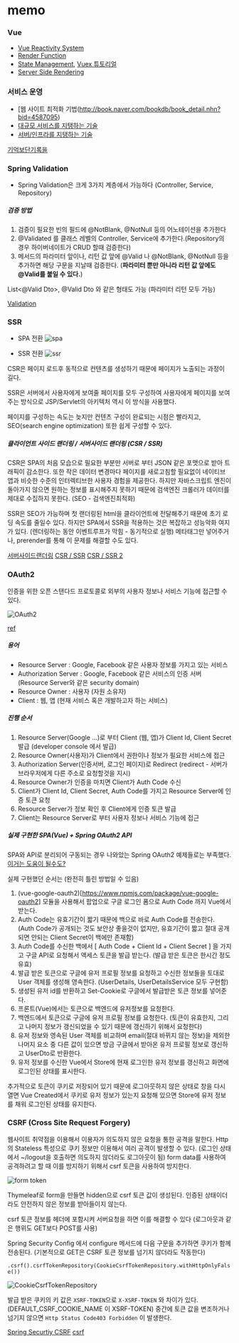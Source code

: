 # memo

### Vue

- [Vue Reactivity System](https://vuejs.org/v2/guide/reactivity.html)
- [Render Function](https://vuejs.org/v2/guide/render-function.html)
- [State Management](https://vuejs.org/v2/guide/state-management.html), [Vuex 튜토리얼](https://joshua1988.github.io/web-development/vuejs/vuex-start/)
- [Server Side Rendering](https://vuejs.org/v2/guide/ssr.html)


### 서비스 운영

- [웹 사이트 최적화 기법(http://book.naver.com/bookdb/book_detail.nhn?bid=4587095)
- [대규모 서비스를 지탱하는 기술](http://book.naver.com/bookdb/book_detail.nhn?bid=6468636)
- [서버/인프라를 지탱하는 기술](http://book.naver.com/bookdb/book_detail.nhn?bid=6010115)

[기억보단기록을](https://jojoldu.tistory.com/284?category=689637)


### Spring Validation

- Spring Validation은 크게 3가지 계층에서 가능하다 (Controller, Service, Repository)

##### 검증 방법

1. 검증이 필요한 빈의 필드에 @NotBlank, @NotNull 등의 어노테이션을 추가한다
2. @Validated 를 클래스 레벨의 Controller, Service에 추가한다.(Repository의 경우 하이버네이트가 CRUD 할때 검증한다)
3. 메서드의 파라미터 앞이나, 리턴 값 앞에 @Valid 나 @NotBlank, @NotNull 등을 추가하면 해당 구문을 지날때 검증한다.
(**파라미터 뿐만 아니라 리턴 값 앞에도 @Valid를 붙일 수 있다.**)

List<@Valid Dto>, @Valid Dto 와 같은 형태도 가능 (파라미터 리턴 모두 가능)

[Validation](https://jongmin92.github.io/2019/11/18/Spring/bean-validation-1/)


### SSR

- SPA 전환
![spa](https://d2.naver.com/content/images/2020/06/step1.png)

- SSR 전환
![ssr](https://d2.naver.com/content/images/2020/06/step2.png)

CSR은 페이지 로드후 동적으로 컨텐츠를 생성하기 때문에 페이지가 노출되는 과정이 길다. 

SSR은 서버에서 사용자에게 보여줄 페이지를 모두 구성하여 사용자에게 페이지를 보여주는 방식으로 JSP/Servlet의 아키텍처 역시 이 방식을 사용했다.

페이지를 구성하는 속도는 늦지만 컨텐츠 구성이 완료되는 시점은 빨라지고, SEO(search engine optimization) 또한 쉽게 구성할 수 있다. 

##### 클라이언트 사이드 랜더링 / 서버사이드 랜더링 (CSR / SSR)

CSR은 SPA의 처음 모습으로 필요한 부분만 서버로 부터 JSON 같은 포맷으로 받아 트래픽이 감소한다.
또한 작은 데이터 변경마다 페이지를 새로고침할 필요없이 네이티브 앱과 비슷한 수준의 인터렉티브한 사용자 경험을 제공한다.
하지만 자바스크립트 엔진이 돌아가지 않으면 원하는 정보를 표시해주지 못하기 때문에 검색엔진 크롤러가 데이터를 제대로 수집하지 못한다.
(SEO - 검색엔진최적화)

SSR은 SEO가 가능하며 첫 랜더링된 html을 클라이언트에 전달해주기 때문에 초기 로딩 속도를 줄일수 있다.
하지만 SPA에서 SSR을 적용하는 것은 복잡하고 성능악화 여지가 있다. (렌더링하는 동안 이벤트루프가 막힘 - 동기적으로 실행)
메타태그만 넣어주거나, prerender를 통해 이 문제를 해결할 수도 있다.

[서버사이드랜더링](https://d2.naver.com/helloworld/7804182)
[CSR / SSR](https://velog.io/@rjs1197/SSR%EA%B3%BC-CSR%EC%9D%98-%EC%B0%A8%EC%9D%B4%EB%A5%BC-%EC%95%8C%EC%95%84%EB%B3%B4%EC%9E%90)
[CSR / SSR 2](https://velog.io/@zansol/%ED%99%95%EC%9D%B8%ED%95%98%EA%B8%B0-%EC%84%9C%EB%B2%84%EC%82%AC%EC%9D%B4%EB%93%9C%EB%A0%8C%EB%8D%94%EB%A7%81SSR-%ED%81%B4%EB%9D%BC%EC%9D%B4%EC%96%B8%ED%8A%B8%EC%82%AC%EC%9D%B4%EB%93%9C%EB%A0%8C%EB%8D%94%EB%A7%81CSR)


### OAuth2

인증을 위한 오픈 스탠다드 프로토콜로 외부의 사용자 정보나 서비스 기능에 접근할 수 있다.

![OAuth2](http://innovationm.co/wp-content/uploads/2018/06/Oauth-architecture.png)

[ref](http://innovationm.co/spring-security-with-oauth2/) 

##### 용어

- Resource Server : Google, Facebook 같은 사용자 정보를 가지고 있는 서비스
- Authorization Server : Google, Facebook 같은 서비스의 인증 서버 (Resource Server와 같은 security domain)
- Resource Owner : 사용자 (자원 소유자)
- Client : 웹, 앱 (현재 서비스 혹은 개발하고자 하는 서비스)


##### 진행 순서

1. Resource Server(Google ...)로 부터 Client (웹, 앱)가 Client Id, Client Secret 발급 (developer console 에서 발급)
2. Resource Owner(사용자)가 Client에서 권한이나 정보가 필요한 서비스에 접근
3. Authorization Server(인증서버, 로그인 페이지)로 Redirect (redirect - 서버가 브라우저에게 다른 주소로 요청할것을 지시)
4. Resource Owner가 인증을 마치면 Client가 Auth Code 수신
5. Client가 Client Id, Client Secret, Auth Code를 가지고 Resource Server에 인증 토큰 요청
6. Resource Server가 정보 확인 후 Client에게 인증 토큰 발급
7. Client는 Resource Server로 부터 사용자 정보나 서비스 기능에 접근

##### 실제 구현한 SPA(Vue) + Spring OAuth2 API

SPA와 API로 분리되어 구동되는 경우 나와았는 Spring OAuth2 예제들로는 부족했다. [이거는 도움이 될수도?](https://www.baeldung.com/rest-api-spring-oauth2-angular)

실제 구현했던 순서는 (완전히 틀린 방법일 수 있음)

1. (vue-google-oauth2)[https://www.npmjs.com/package/vue-google-oauth2] 모듈을 사용해서 팝업으로 구글 로그인 폼으로 Auth Code 까지 Vue에서 받는다. 
2. Auth Code는 유효기간이 짧기 때문에 백으로 바로 Auth Code를 전송한다. (Auth Code가 공개되는 것도 보안상 좋을것이 없지만, 유효기간이 짧고 절대 공개되면 안되는 Client Secret이 백에만 존재함)
3. Auth Code를 수신한 백에서 [ Auth Code + Client Id + Client Secret ] 을 가지고 구글 API로 요청해서 액세스 토큰을 발급 받는다. (발급 받은 토큰은 한시간 정도 유효)
4. 발급 받은 토큰으로 구글에 유저 프로필 정보를 요청하고 수신한 정보들을 토대로 User 객체를 생성해 영속한다. (UserDetails, UserDetailsService 모두 구현함)
5. 생성된 유저 id를 반환하고 Set-Cookie로 구글에서 발급받은 토큰 정보를 넣어준다.
6. 프론트(Vue)에서는 토큰으로 백엔드에 유저정보를 요청한다.
7. 백엔드에서 토큰으로 구글에 유저 프로필 정보를 요청한다. (토큰이 유효한지, 그리고 나머지 정보가 갱신되었을 수 있기 때문에 갱신하기 위해서 요청한다)
8. 유저 정보와 영속된 User 객체를 비교하며 email(절대 바뀌지 않는 정보)을 제외한 나머지 요소 중 다른 값이 있으면 방금 구글에서 받아온 유저 프로필 정보로 갱신하고 UserDto로 반환한다. 
8. 유저 정보를 수신한 Vue에서 Store에 현재 로그인한 유저 정보를 갱신하고 화면에 로그인된 상태를 표시한다.

추가적으로 토큰이 쿠키로 저장되어 있기 때문에 로그아웃하지 않은 상태로 창을 다시 열면 Vue Created에서 쿠키로 유저 정보가 있는지 요청해 있으면 Store에 유저 정보를 채워 로그인된 상태를 유지한다.


### CSRF (Cross Site Request Forgery)

웹사이트 취약점을 이용해서 이용자가 의도하지 않은 요청을 통한 공격을 말한다.
Http의 Stateless 특성으로 쿠키 정보만 이용해서 여러 공격이 발생할 수 있다. (로그인 상태에서 ~/logout을 호출하면 의도하지 않더라도 로그아웃이 됨)
form data를 사용하여 공격하려고 할 때 이를 방지하기 위해서 csrf 토큰을 사용하여 방지한다.

![form token](https://media.vlpt.us/images/max9106/post/fea74261-de2a-40ea-a4da-c85beb78b669/%E1%84%89%E1%85%B3%E1%84%8F%E1%85%B3%E1%84%85%E1%85%B5%E1%86%AB%E1%84%89%E1%85%A3%E1%86%BA%202020-04-26%20%E1%84%8B%E1%85%A9%E1%84%8C%E1%85%A5%E1%86%AB%202.03.29.png)

Thymeleaf로 form을 만들면 hidden으로 csrf 토큰 값이 생성된다. 인증된 상태이더라도 안전하지 않은 정보를 받아들이지 않는다.

csrf 토큰 정보를 헤더에 포함시켜 서버요청을 하면 이를 해결할 수 있다 (로그아웃과 같은 행위도 GET보다 POST를 사용)

Spring Security Config 에서 configure 메서드에 다음 구문을 추가하면 쿠키가 함께 전송된다. 
(기본적으로 GET은 CSRF 토큰 정보를 넘기지 않더라도 작동한다)

`.csrf().csrfTokenRepository(CookieCsrfTokenRepository.withHttpOnlyFalse())`

![CookieCsrfTokenRepository](https://github.com/cheese10yun/blog-sample/raw/master/assets/CSRF-Meber-filed.png)

발급 받은 쿠키의 키 값은 `XSRF-TOKEN`으로 `X-XSRF-TOKEN` 와 차이가 있다. (DEFAULT_CSRF_COOKIE_NAME 이 XSRF-TOKEN)
중간에 토큰 값을 변조하거나 넘기지 않으면 `Http Status Code403 Forbidden` 이 발생한다.


[Spring Securtiy CSRF](https://cheese10yun.github.io/spring-csrf/#null)
[csrf](https://velog.io/@max9106/Spring-Security-csrf)

